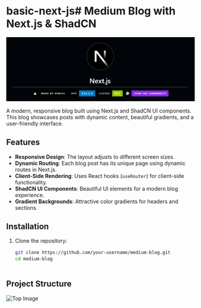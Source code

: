 # basic-next-js# Medium Blog with Next.js & ShadCN

![Top Image](vercel.png) <!-- Replace with your actual image path -->

A modern, responsive blog built using Next.js and ShadCN UI components. This blog showcases posts with dynamic content, beautiful gradients, and a user-friendly interface.

## Features

- **Responsive Design**: The layout adjusts to different screen sizes.
- **Dynamic Routing**: Each blog post has its unique page using dynamic routes in Next.js.
- **Client-Side Rendering**: Uses React hooks (`useRouter`) for client-side functionality.
- **ShadCN UI Components**: Beautiful UI elements for a modern blog experience.
- **Gradient Backgrounds**: Attractive color gradients for headers and sections.

## Installation

1. Clone the repository:
   ```bash
   git clone https://github.com/your-username/medium-blog.git
   cd medium-blog



## Project Structure

![Top Image](structure.png) <!-- Replace with your actual image path -->